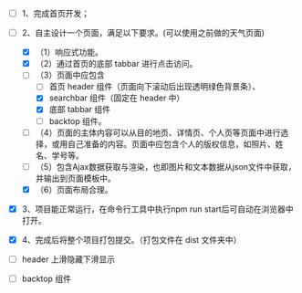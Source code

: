 - [ ] 1、完成首页开发；
- [ ] 2、自主设计一个页面，满足以下要求。(可以使用之前做的天气页面)
  - [x] （1）响应式功能。
  - [x] （2）通过首页的底部 tabbar 进行点击访问。
  - [ ] （3）页面中应包含
    - [ ] 首页 header 组件（页面向下滚动后出现透明绿色背景条）、
    - [x] searchbar 组件（固定在 header 中）
    - [x] 底部 tabbar 组件
    - [ ] backtop 组件。
  - [ ] （4）页面的主体内容可以从目的地页、详情页、个人页等页面中进行选择，或用自己准备的内容。页面中应包含个人的版权信息，如照片、姓名、学号等。
  - [ ] （5）包含Ajax数据获取与渲染，也即图片和文本数据从json文件中获取，并输出到页面模板中。
  - [x] （6）页面布局合理。
- [x] 3、项目能正常运行，在命令行工具中执行npm run start后可自动在浏览器中打开。
- [x] 4、完成后将整个项目打包提交。（打包文件在 dist 文件夹中）

- [ ] header 上滑隐藏下滑显示
- [ ] backtop 组件